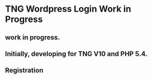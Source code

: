 # TNG Wordpress Login Work in Progress
## work in progress. 
## Initially, developing for  TNG V10 and PHP 5.4.

## Registration


